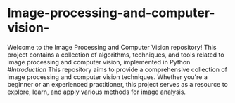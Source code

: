 # Image-processing-and-computer-vision-
Welcome to the Image Processing and Computer Vision repository! This project contains a collection of algorithms, techniques, and tools related to image processing and computer vision, implemented in Python 
#*Introduction*
This repository aims to provide a comprehensive collection of image processing and computer vision techniques. Whether you're a beginner or an experienced practitioner, this project serves as a resource to explore, learn, and apply various methods for image analysis.

